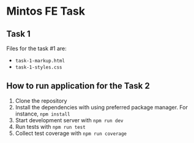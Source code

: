 # Mintos FE Task

## Task 1

Files for the task #1 are:
- `task-1-markup.html`
- `task-1-styles.css`

## How to run application for the Task 2

1. Clone the repository
2. Install the dependencies with using preferred package manager. For instance, `npm install`
3. Start development server with `npm run dev`
4. Run tests with `npm run test`
5. Collect test coverage with `npm run coverage`
